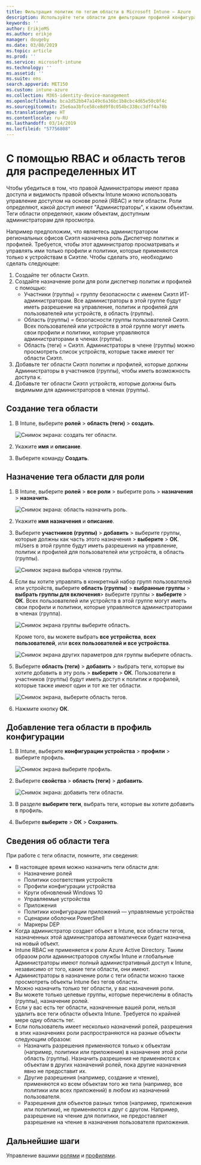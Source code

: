```yaml
---
title: Фильтрация политик по тегам области в Microsoft Intune — Azure | Документы Майкрософт
description: Используйте теги области для фильтрации профилей конфигурации по определенным ролям.
keywords: ''
author: ErikjeMS
ms.author: erikje
manager: dougeby
ms.date: 03/08/2019
ms.topic: article
ms.prod: ''
ms.service: microsoft-intune
ms.technology: ''
ms.assetid: ''
ms.suite: ems
search.appverid: MET150
ms.custom: intune-azure
ms.collection: M365-identity-device-management
ms.openlocfilehash: bca2d52bb47a149c6a36bc1b8cbc4d65e50c0f4c
ms.sourcegitcommit: 25e6aa3bfce58ce8d9f8c054bc338cc3dff4a78b
ms.translationtype: HT
ms.contentlocale: ru-RU
ms.lasthandoff: 03/14/2019
ms.locfileid: "57756808"
---
```

# <a name="use-rbac-and-scope-tags-for-distributed-it"></a>С помощью RBAC и область тегов для распределенных ИТ

Чтобы убедиться в том, что правой Администраторы имеют права доступа и видимость правой объекты Intune можно использовать управление доступом на основе ролей (RBAC) и теги области. Роли определяют, какой доступ имеют "Администраторы", к каким объектам. Теги области определяют, каким объектам, доступным администраторам для просмотра.

Например предположим, что являетесь администратором региональных офисов Сиэтл назначена роль Диспетчер политик и профилей. Требуется, чтобы этот администратор просматривать и управлять ими только профили и политики, которые применяются только к устройствам в Сиэтле. Чтобы сделать это, необходимо сделать следующее:

1. Создайте тег области Сиэтл.
2. Создайте назначение роли для роли диспетчер политик и профилей с помощью: 
    - Участники (группы) = группу безопасности с именем Сиэтл ИТ-администраторам. Все администраторы в этой группе будут иметь разрешение на управление, политик и профилей для пользователей или устройств, в область (группы).
    - Область (группы) = безопасности группы пользователей Сиэтл. Всех пользователей или устройств в этой группе могут иметь свои профили и политики, которые управляются администраторами в членах (группы). 
    - Область (теги) = Сиэтл. Администраторы в члене (группы) можно просмотреть список устройств, которые также имеют тег области Сиэтл.
3. Добавьте тег области Сиэтл политик и профилей, которые должны Администраторы в участников (группы), чтобы иметь возможность доступа к.
4. Добавьте тег области Сиэтл устройств, которые должны быть видимыми для администраторов в членах (группы). 


## <a name="to-create-a-scope-tag"></a>Создание тега области

1. В Intune, выберите **ролей** > **область (теги)** > **создать**.

    ![Снимок экрана: создать тег области.](./media/scope-tags/create-scope-tag.png)

2. Укажите **имя** и **описание**.
3. Выберите команду **Создать**.

## <a name="to-assign-a-scope-tag-to-a-role"></a>Назначение тега области для роли

1. В Intune, выберите **ролей** > **все роли** > выберите роль > **назначения** > **назначить**.

    ![Снимок экрана: область назначить роль.](./media/scope-tags/assign-scope-to-role.png)

2. Укажите **имя назначения** и **описание**.
3. Выберите **участников (группы)** > **добавить** > выберите группы, которые должны как часть этого назначения > **выберите**  >   **ОК**. mUsers в этой группе будут иметь разрешения на управление, политик и профилей для пользователей или устройств, в область (группы).

    ![Снимок экрана выбора членов группы.](./media/scope-tags/select-member-groups.png)

4. Если вы хотите управлять в конкретный набор групп пользователей или устройств, выберите **область (группы)** > **выбранные группы** > **выбрать группы для включения**> выберите группы > **выберите** > **ОК**. Всех пользователей или устройств в этой группе могут иметь свои профили и политики, которые управляются администраторами в членах (группа).

    ![Снимок экрана группы выберите область.](./media/scope-tags/select-scope-groups.png)

    Кроме того, вы можете выбрать **все устройства**, **всех пользователей**, или **всех пользователей и все устройства**.

    ![Снимок экрана других параметров для группы выберите область.](./media/scope-tags/scope-group-other-options.png)
    
5. Выберите **область (теги)** > **добавить** > выбрать теги, которые вы хотите добавить в эту роль > **выберите** > **ОК**. Пользователи в участников (группы) будут иметь доступ к политик и профилей, которые также имеют один и тот же тег области.

    ![Снимок экрана, выберите область тегов.](./media/scope-tags/select-scope-tags.png)

6. Нажмите кнопку **ОК**. 

## <a name="to-add-a-scope-tag-to-a-configuration-profile"></a>Добавление тега области в профиль конфигурации
1. В Intune, выберите **конфигурации устройства** > **профили** > выберите профиль.

    ![Снимок экрана выберите профиль.](./media/scope-tags/choose-profile.png)

2. Выберите **свойства** > **область (теги)** > **добавить**.

    ![Снимок экрана: добавить теги области.](./media/scope-tags/add-scope-tags.png)

3. В разделе **выберите теги**, выбрать теги, которые вы хотите добавить в профиль.
4. Выберите **выберите** > **ОК** > **Сохранить**.

## <a name="scope-tag-details"></a>Сведения об области тега
При работе с теги области, помните, эти сведения:

- В настоящее время можно назначить теги области для:
    - Назначение ролей
    - Политики соответствия устройств
    - Профили конфигурации устройства
    - Круги обновлений Windows 10
    - Управляемые устройства
    - Приложения
    - Политики конфигурации приложений — управляемые устройства
    - Сценарии оболочки PowerShell
    - Маркеры DEP
- Когда администратор создает объект в Intune, все области тегов, назначенных этой администратора автоматически будет назначена на новый объект.
- Intune RBAC не применяется к роли Azure Active Directory. Таким образом роли администраторов службы Intune и глобальные Администраторы имеют полный административный доступ к Intune, независимо от того, какие теги области, они имеют.
- Администраторы в назначение роли с теги области можно также просмотреть объекты Intune без тегов области.
- Можно назначить только тег области, у вас назначения роли.
- Вы можете только целевые группы, которые перечислены в область (группы), назначение ролей.
- Если у вас есть тег области, назначенные вашей роли, нельзя удалить все теги области объекта Intune. Требуется по крайней мере одну область тег.
- Если пользователь имеет несколько назначений ролей, разрешения в этих назначениях роли распространяются на разные объекты следующим образом:
    - Назначить разрешения применяются только к объектам (например, политики или приложения) в назначение этой роли область (группы). Назначить разрешения не применяются к объектам в других назначений ролей, пока другие назначения явно не предоставит их.
    - Другие разрешения (например, создание и чтение), применяются ко всем объектам того же типа (например, все политики или всех приложений) в любом из назначений пользователя.
    - Разрешения для объектов разных типов (например, приложения или политики), не применяются к друг с другом. Например, разрешение на чтение для политики, не предоставляет разрешение на чтение в назначения пользователя приложения.





## <a name="next-steps"></a>Дальнейшие шаги

Управление вашими [ролями](role-based-access-control.md) и [профилями](device-profile-assign.md).
